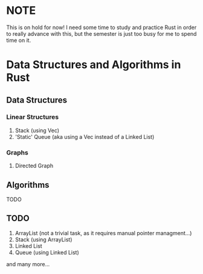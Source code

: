 # NOTE
This is on hold for now! I need some time to study and practice Rust
in order to really advance with this, but the semester is just too busy
for me to spend time on it.
# Data Structures and Algorithms in Rust
## Data Structures
### Linear Structures
1. Stack (using Vec)
2. 'Static' Queue (aka using a Vec instead of a Linked List)
### Graphs
1. Directed Graph
## Algorithms
TODO
## TODO
1. ArrayList (not a trivial task, as it requires manual pointer managment...)
2. Stack (using ArrayList)
2. Linked List
3. Queue (using Linked List)

and many more...
